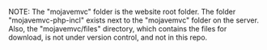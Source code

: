 NOTE: The "mojavemvc" folder is the website root folder. The folder "mojavemvc-php-incl" exists next to the "mojavemvc" folder on the server. 
Also, the "mojavemvc/files" directory, which contains the files for download, is not under version control, and not in this repo.